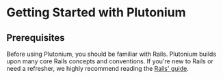 # Getting Started with Plutonium

<!--
This guide covers getting up and running with Plutonium.

After reading this guide, you will know:

- How to install Plutonium.
- The general layout of a Plutonium application.
- The basic principles of Resource design.
- How to quickly generate the starting pieces of a Plutonium application.
-->

## Prerequisites

Before using Plutonium, you should be familiar with Rails.
Plutonium builds upon many core Rails concepts and conventions.
If you're new to Rails or need a refresher, we highly recommend reading the [Rails' guide](https://guides.rubyonrails.org/getting_started.html).
